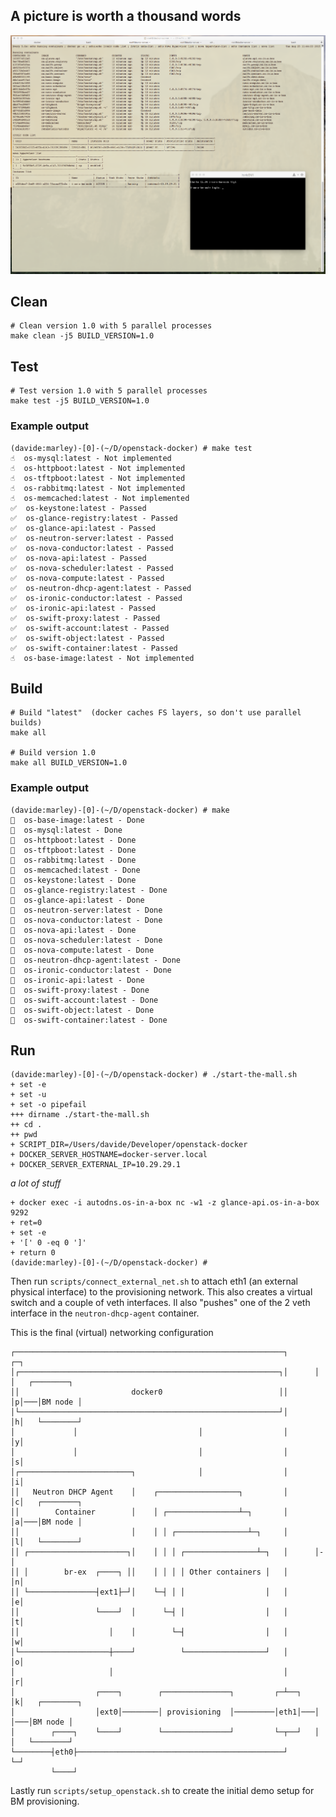 ## A picture is worth a thousand words

![A picture is worth a thousand words](doc/demo.png)

## Clean

    # Clean version 1.0 with 5 parallel processes
    make clean -j5 BUILD_VERSION=1.0

## Test

    # Test version 1.0 with 5 parallel processes
    make test -j5 BUILD_VERSION=1.0

### Example output

    (davide:marley)-[0]-(~/D/openstack-docker) # make test
    ☝️  os-mysql:latest - Not implemented
    ☝️  os-httpboot:latest - Not implemented
    ☝️  os-tftpboot:latest - Not implemented
    ☝️  os-rabbitmq:latest - Not implemented
    ☝️  os-memcached:latest - Not implemented
    ✅  os-keystone:latest - Passed
    ✅  os-glance-registry:latest - Passed
    ✅  os-glance-api:latest - Passed
    ✅  os-neutron-server:latest - Passed
    ✅  os-nova-conductor:latest - Passed
    ✅  os-nova-api:latest - Passed
    ✅  os-nova-scheduler:latest - Passed
    ✅  os-nova-compute:latest - Passed
    ✅  os-neutron-dhcp-agent:latest - Passed
    ✅  os-ironic-conductor:latest - Passed
    ✅  os-ironic-api:latest - Passed
    ✅  os-swift-proxy:latest - Passed
    ✅  os-swift-account:latest - Passed
    ✅  os-swift-object:latest - Passed
    ✅  os-swift-container:latest - Passed
    ☝️  os-base-image:latest - Not implemented

## Build

    # Build "latest"  (docker caches FS layers, so don't use parallel builds)
    make all

    # Build version 1.0
    make all BUILD_VERSION=1.0

### Example output

    (davide:marley)-[0]-(~/D/openstack-docker) # make
    🔨  os-base-image:latest - Done
    🔨  os-mysql:latest - Done
    🔨  os-httpboot:latest - Done
    🔨  os-tftpboot:latest - Done
    🔨  os-rabbitmq:latest - Done
    🔨  os-memcached:latest - Done
    🔨  os-keystone:latest - Done
    🔨  os-glance-registry:latest - Done
    🔨  os-glance-api:latest - Done
    🔨  os-neutron-server:latest - Done
    🔨  os-nova-conductor:latest - Done
    🔨  os-nova-api:latest - Done
    🔨  os-nova-scheduler:latest - Done
    🔨  os-nova-compute:latest - Done
    🔨  os-neutron-dhcp-agent:latest - Done
    🔨  os-ironic-conductor:latest - Done
    🔨  os-ironic-api:latest - Done
    🔨  os-swift-proxy:latest - Done
    🔨  os-swift-account:latest - Done
    🔨  os-swift-object:latest - Done
    🔨  os-swift-container:latest - Done

## Run

    (davide:marley)-[0]-(~/D/openstack-docker) # ./start-the-mall.sh
    + set -e
    + set -u
    + set -o pipefail
    +++ dirname ./start-the-mall.sh
    ++ cd .
    ++ pwd
    + SCRIPT_DIR=/Users/davide/Developer/openstack-docker
    + DOCKER_SERVER_HOSTNAME=docker-server.local
    + DOCKER_SERVER_EXTERNAL_IP=10.29.29.1

_a lot of stuff_

    + docker exec -i autodns.os-in-a-box nc -w1 -z glance-api.os-in-a-box 9292
    + ret=0
    + set -e
    + '[' 0 -eq 0 ']'
    + return 0
    (davide:marley)-[0]-(~/D/openstack-docker) #


Then run `scripts/connect_external_net.sh` to attach eth1 (an external physical interface) to the provisioning network.
This also creates a virtual switch and a couple of veth interfaces. Il also "pushes" one of the 2 veth interface in the `neutron-dhcp-agent` container.

This is the final (virtual) networking configuration

    ┌────────────────────────────────────────────────────────────┐      ┌─┐
    │┌──────────────────────────────────────────────────────────┐│      │ │   ┌────────┐
    ││                         docker0                          ││      │p│───│BM node │
    │└──────────────────────────────────────────────────────────┘│      │h│   └────────┘
    │             │                           │                  │      │y│
    │             │                           │                  │      │s│
    │┌─────────────────────────┐              │                  │      │i│
    ││   Neutron DHCP Agent    │    ┌──────────────────┐         │      │c│   ┌────────┐
    ││        Container        │    │ ┌────────────────┴─┐       │      │a│───│BM node │
    ││                         │    │ │ ┌────────────────┴─┐     │      │l│   └────────┘
    ││ ┌──────────────────────┐│    │ │ │ ┌────────────────┴─┐   │      │-│
    ││ │        br-ex  ┌────┐ ││    │ │ │ │ Other containers │   │      │n│
    ││ └───────────────┤ext1├─┘│    └─┤ │ │                  │   │      │e│
    ││                 └────┘  │      └─┤ │                  │   │      │t│
    ││                    │    │        └─┤                  │   │      │w│
    │└────────────────────┼────┘          └──────────────────┘   │      │o│
    │                     │                                      │      │r│
    │                  ┌────┐        ┌───────────────┐         ┌─┴──┐   │k│   ┌────────┐
    │                  │ext0│────────│ provisioning  │─────────│eth1│───│ │───│BM node │
    │        ┌────┐    └────┘        └───────────────┘         └─┬──┘   │ │   └────────┘
    └────────┤eth0├──────────────────────────────────────────────┘      └─┘
             └────┘

Lastly run `scripts/setup_openstack.sh` to create the initial demo setup for BM provisioning.
